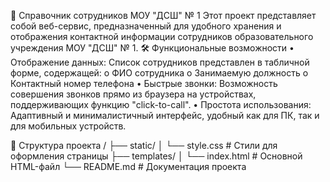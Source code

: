 📖 Справочник сотрудников МОУ "ДСШ" № 1
Этот проект представляет собой веб-сервис, предназначенный для удобного хранения и отображения контактной информации сотрудников образовательного учреждения МОУ "ДСШ" № 1.
🛠️ Функциональные возможности
•	Отображение данных: Список сотрудников представлен в табличной форме, содержащей:
o	ФИО сотрудника
o	Занимаемую должность
o	Контактный номер телефона
•	Быстрые звонки: Возможность совершения звонков прямо из браузера на устройствах, поддерживающих функцию "click-to-call".
•	Простота использования: Адаптивный и минималистичный интерфейс, удобный как для ПК, так и для мобильных устройств.

📂 Структура проекта
/
├── static/
│   └── style.css    # Стили для оформления страницы
├── templates/
│   └── index.html   # Основной HTML-файл
└── README.md        # Документация проекта
